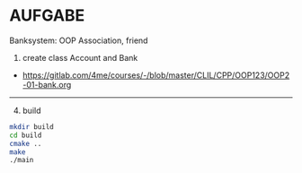 # AUFGABE

Banksystem: OOP Association, friend

<section>

1. create class Account and Bank

- <https://gitlab.com/4me/courses/-/blob/master/CLIL/CPP/OOP123/OOP2-01-bank.org>

---

4. build

``` bash
mkdir build
cd build
cmake ..
make
./main
```
</section>
